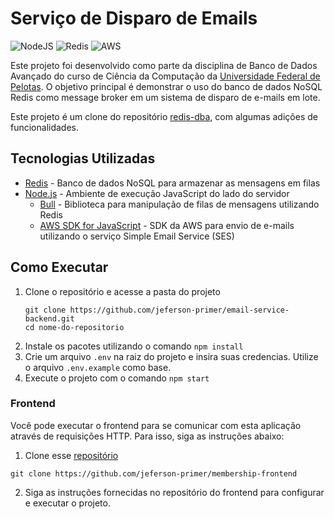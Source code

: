 # Serviço de Disparo de Emails

![NodeJS](https://img.shields.io/badge/node.js-6DA55F?style=for-the-badge&logo=node.js&logoColor=white)
![Redis](https://img.shields.io/badge/redis-%23DD0031.svg?style=for-the-badge&logo=redis&logoColor=white)
![AWS](https://img.shields.io/badge/AWS-%23FF9900.svg?style=for-the-badge&logo=amazon-aws&logoColor=white)


Este projeto foi desenvolvido como parte da disciplina de Banco de Dados Avançado do curso de Ciência da Computação da [Universidade Federal de Pelotas](https://portal.ufpel.edu.br/). O objetivo principal é demonstrar o uso do banco de dados NoSQL Redis como message broker em um sistema de disparo de e-mails em lote.

Este projeto é um clone do repositório [redis-dba](https://github.com/guivahl/redis-dba), com algumas adições de funcionalidades.

## Tecnologias Utilizadas

- [Redis](https://redis.io/) - Banco de dados NoSQL para armazenar as mensagens em filas
- [Node.js](https://nodejs.org/) - Ambiente de execução JavaScript do lado do servidor
  - [Bull](https://github.com/OptimalBits/bull) - Biblioteca para manipulação de filas de mensagens utilizando Redis
  - [AWS SDK for JavaScript](https://docs.aws.amazon.com/AWSJavaScriptSDK/latest/AWS/SES.html#constructor-property) - SDK da AWS para envio de e-mails utilizando o serviço Simple Email Service (SES)

## Como Executar

1. Clone o repositório e acesse a pasta do projeto
   ```shell
   git clone https://github.com/jeferson-primer/email-service-backend.git
   cd nome-do-repositorio
    ```
2. Instale os pacotes utilizando o comando `npm install`
3. Crie um arquivo `.env` na raiz do projeto e insira suas credencias. Utilize o arquivo `.env.example` como base.
4. Execute o projeto com o comando `npm start`

### Frontend

Você pode executar o frontend para se comunicar com esta aplicação através de requisições HTTP. Para isso, siga as instruções abaixo:

1. Clone esse [repositório](https://github.com/jeferson-primer/membership-frontend)
```
git clone https://github.com/jeferson-primer/membership-frontend
```

2. Siga as instruções fornecidas no repositório do frontend para configurar e executar o projeto.
